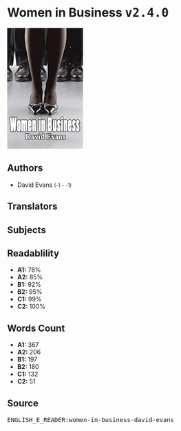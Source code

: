 # Women in Business <kbd>v2.4.0</kbd>

![](./cover.medium.jpg "")

## Authors


 - David Evans <small>(-1 - -1)</small>

## Translators



## Subjects



## Readablility


 - **A1:** 78%
 - **A2:** 85%
 - **B1:** 92%
 - **B2:** 95%
 - **C1:** 99%
 - **C2:** 100%

## Words Count


 - **A1:** 367
 - **A2:** 206
 - **B1:** 197
 - **B2:** 180
 - **C1:** 132
 - **C2:** 51

## Source


<kbd>ENGLISH_E_READER:women-in-business-david-evans</kbd>
